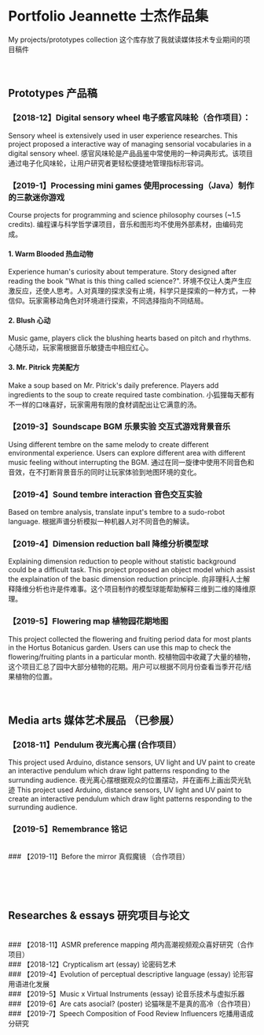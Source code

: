 # Portfolio Jeannette 士杰作品集
My projects/prototypes collection 
这个库存放了我就读媒体技术专业期间的项目稿件
<br><br><br>
## Prototypes 产品稿

### 【2018-12】Digital sensory wheel 电子感官风味轮（合作项目）：
Sensory wheel is extensively used in user experience researches. This project proposed a interactive way of managing sensorial vocabularies in a digital sensory wheel. 
感官风味轮是产品品鉴中常使用的一种词典形式。该项目通过电子化风味轮，让用户研究者更轻松便捷地管理指标形容词。
<br>
### 【2019-1】Processing mini games 使用processing（Java）制作的三款迷你游戏
Course projects for programming and science philosophy courses (~1.5 credits).
编程课与科学哲学课项目，音乐和图形均不使用外部素材，由编码完成。
#### 1. Warm Blooded 热血动物 
Experience human's curiosity about temperature. Story designed after reading the book "What is this thing called science?". 
环境不仅让人类产生应激反应，还使人思考。人对真理的探求没有止境，科学只是探索的一种方式，一种信仰。玩家需移动角色对环境进行探索，不同选择指向不同结局。
#### 2. Blush 心动 
Music game, players click the blushing hearts based on pitch and rhythms.
心随乐动，玩家需根据音乐敏捷击中相应红心。
#### 3. Mr. Pitrick 完美配方
Make a soup based on Mr. Pitrick's daily preference. Players add ingredients to the soup to create required taste combination.
小狐狸每天都有不一样的口味喜好，玩家需用有限的食材调配出让它满意的汤。
<br>
### 【2019-3】Soundscape BGM 乐景实验 交互式游戏背景音乐
Using different tembre on the same melody to create different environmental experience. Users can explore different area with different music feeling without interrupting the BGM.
通过在同一旋律中使用不同音色和音效，在不打断背景音乐的同时让玩家体验到地图环境的变化。
<br>
### 【2019-4】Sound tembre interaction 音色交互实验
Based on tembre analysis, translate input's tembre to a sudo-robot language.
根据声谱分析模拟一种机器人对不同音色的解读。
<br>
### 【2019-4】Dimension reduction ball 降维分析模型球
Explaining dimension reduction to people without statistic background could be a difficult task. This project proposed an object model which assist the explaination of the basic dimension reduction principle. 
向非理科人士解释降维分析也许是件难事。这个项目制作的模型球能帮助解释三维到二维的降维原理。
<br>
### 【2019-5】Flowering map 植物园花期地图
This project collected the flowering and fruiting period data for most plants in the Hortus Botanicus garden. Users can use this map to check the flowering/fruiting plants in a particular month. 
校植物园中收藏了大量的植物，这个项目汇总了园中大部分植物的花期。用户可以根据不同月份查看当季开花/结果植物的位置。
<br><br><br>
## Media arts 媒体艺术展品 （已参展）

### 【2018-11】Pendulum 夜光离心摆 (合作项目）
This project used Arduino, distance sensors, UV light and UV paint to create an interactive pendulum which draw light patterns responding to the surrunding audience.
夜光离心摆根据观众的位置摆动，并在画布上画出荧光轨迹
This project used Arduino, distance sensors, UV light and UV paint to create an interactive pendulum which draw light patterns responding to the surrunding audience.
<br>
### 【2019-5】Remembrance 铭记




<br>
### 【2019-11】Before the mirror 真假魔镜 （合作项目）

<br><br><br>
## Researches & essays 研究项目与论文

<br>
### 【2018-11】ASMR preference mapping 颅内高潮视频观众喜好研究（合作项目）

<br>
### 【2018-12】Crypticalism art (essay) 论密码艺术

<br>
### 【2019-4】Evolution of perceptual descriptive language (essay) 论形容用语进化发展

<br>
### 【2019-5】Music x Virtual Instruments (essay) 论音乐技术与虚拟乐器

<br>
### 【2019-6】Are cats asocial? (poster) 论猫咪是不是真的高冷（合作项目）

<br>
### 【2019-7】Speech Composition of Food Review Influencers 吃播用语成分研究


<br>
